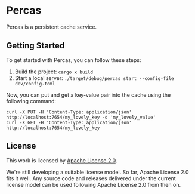 # Percas

Percas is a persistent cache service.

## Getting Started

To get started with Percas, you can follow these steps:

1. Build the project: `cargo x build`
2. Start a local server: `./target/debug/percas start --config-file dev/config.toml`

Now, you can put and get a key-value pair into the cache using the following command:

```shell
curl -X PUT -H 'Content-Type: application/json' http://localhost:7654/my_lovely_key -d 'my_lovely_value'
curl -X GET -H 'Content-Type: application/json' http://localhost:7654/my_lovely_key
```

## License

This work is licensed by [Apache License 2.0](https://www.apache.org/licenses/LICENSE-2.0).

We're still developing a suitable license model. So far, Apache License 2.0 fits it well. Any source code and releases delivered under the current license model can be used following Apache License 2.0 from then on.
